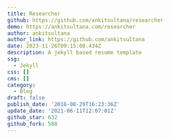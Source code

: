 ```yaml
---
title: Researcher
github: https://github.com/ankitsultana/researcher
demo: https://ankitsultana.com/researcher
author: ankitsultana
author_link: https://github.com/ankitsultana
date: 2023-11-26T09:15:00.434Z
description: A jekyll based resume template
ssg:
  - Jekyll
css: []
cms: []
category:
  - Blog
draft: false
publish_date: '2016-08-29T16:23:36Z'
update_date: '2021-06-11T12:07:01Z'
github_star: 632
github_fork: 588
---
```

